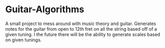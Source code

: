 # Guitar-Algorithms
A small project to mess around with music theory and guitar. Generates notes for the guitar from open to 12th fret on all the string based off of a given tuning. I the future there will be the ability to generate scales based on given tunings.
